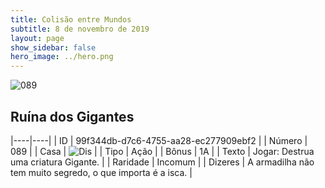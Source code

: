 ```yaml
---
title: Colisão entre Mundos
subtitle: 8 de novembro de 2019
layout: page
show_sidebar: false
hero_image: ../hero.png
---
```


![089](https://cdn.keyforgegame.com/media/card_front/pt/452_089_GHM6CFH8V3GG_pt.png)

## Ruína dos Gigantes

|----|----|
| ID | 99f344db-d7c6-4755-aa28-ec277909ebf2 |
| Número | 089 |
| Casa | ![Dis](https://archonarcana.com/images/thumb/e/e8/Dis.png/22px-Dis.png "Dis") |
| Tipo | Ação |
| Bônus | 1A |
| Texto | Jogar: Destrua uma criatura Gigante. |
| Raridade | Incomum |
| Dizeres | A armadilha não tem muito segredo,  o que importa é a isca. |
